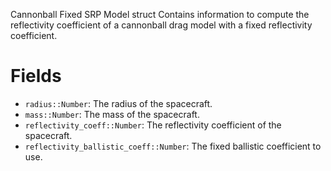 Cannonball Fixed SRP Model struct Contains information to compute the reflectivity coefficient of a cannonball drag model with a  fixed reflectivity coefficient.

# Fields

  * `radius::Number`: The radius of the spacecraft.
  * `mass::Number`: The mass of the spacecraft.
  * `reflectivity_coeff::Number`: The reflectivity coefficient of the spacecraft.
  * `reflectivity_ballistic_coeff::Number`: The fixed ballistic coefficient to use.
